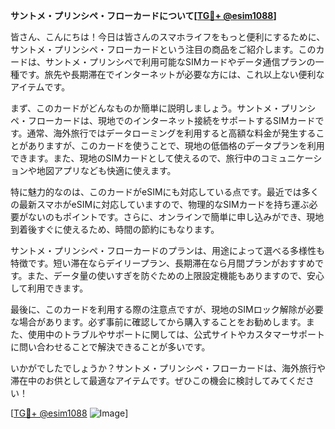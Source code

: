 **サントメ・プリンシペ・フローカードについて[[TG💪+ @esim1088](https://t.me/s/esim1088)]**

皆さん、こんにちは！今日は皆さんのスマホライフをもっと便利にするために、サントメ・プリンシペ・フローカードという注目の商品をご紹介します。このカードは、サントメ・プリンシペで利用可能なSIMカードやデータ通信プランの一種です。旅先や長期滞在でインターネットが必要な方には、これ以上ない便利なアイテムです。

まず、このカードがどんなものか簡単に説明しましょう。サントメ・プリンシペ・フローカードは、現地でのインターネット接続をサポートするSIMカードです。通常、海外旅行ではデータローミングを利用すると高額な料金が発生することがありますが、このカードを使うことで、現地の低価格のデータプランを利用できます。また、現地のSIMカードとして使えるので、旅行中のコミュニケーションや地図アプリなども快適に使えます。

特に魅力的なのは、このカードがeSIMにも対応している点です。最近では多くの最新スマホがeSIMに対応していますので、物理的なSIMカードを持ち運ぶ必要がないのもポイントです。さらに、オンラインで簡単に申し込みができ、現地到着後すぐに使えるため、時間の節約にもなります。

サントメ・プリンシペ・フローカードのプランは、用途によって選べる多様性も特徴です。短い滞在ならデイリープラン、長期滞在なら月間プランがおすすめです。また、データ量の使いすぎを防ぐための上限設定機能もありますので、安心して利用できます。

最後に、このカードを利用する際の注意点ですが、現地のSIMロック解除が必要な場合があります。必ず事前に確認してから購入することをお勧めします。また、使用中のトラブルやサポートに関しては、公式サイトやカスタマーサポートに問い合わせることで解決できることが多いです。

いかがでしたでしょうか？サントメ・プリンシペ・フローカードは、海外旅行や滞在中のお供として最適なアイテムです。ぜひこの機会に検討してみてください！

[[TG💪+ @esim1088](https://t.me/s/esim1088) ![Image](https://i.postimg.cc/Y0z9fWf4/image.png)]